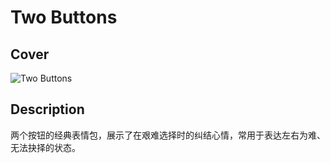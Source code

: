 # Two Buttons

## Cover

![Two Buttons](https://i.imgflip.com/1otk96.jpg)

## Description

两个按钮的经典表情包，展示了在艰难选择时的纠结心情，常用于表达左右为难、无法抉择的状态。
